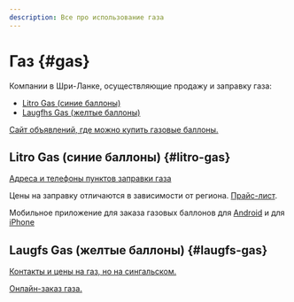 ```yaml
---
description: Все про использование газа
---
```


# Газ {#gas}

Компании в Шри-Ланке, осуществляющие продажу и заправку газа:

- [Litro Gas (синие баллоны)](#litro-gas)
- [Laugfhs Gas (желтые баллоны)](#laugfs-gas)

[Сайт объявлений, где можно купить газовые баллоны.](https://ikman.lk/en/ads/sri-lanka/gas)

## Litro Gas (синие баллоны) {#litro-gas}

[Адреса и телефоны пунктов заправки газа](https://www.litrogas.com/dealer-locator/)

Цены на заправку отличаются в зависимости от региона. [Прайс-лист](https://www.litrogas.com/price-list/).

Мобильное приложение для заказа газовых баллонов для [Android](https://play.google.com/store/apps/details?id=lk.litro.fixel) и для [iPhone](https://apps.apple.com/ru/app/litro-home-delivery/id1501085017)

## Laugfs Gas (желтые баллоны) {#laugfs-gas}

[Контакты и цены на газ, но на сингальском.](https://www.laugfsgas.lk/pop.php)

[Онлайн-заказ газа.](https://www.laugfsgas.lk/gasorder/gasrefill.php)
